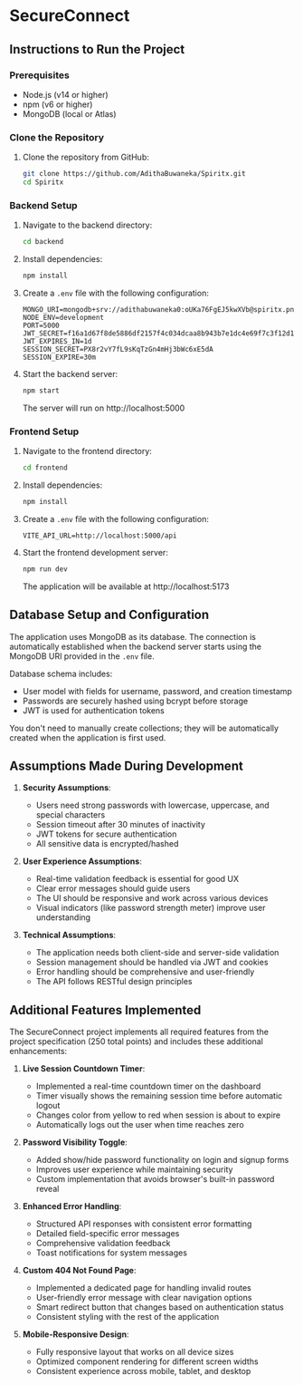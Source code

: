 # SecureConnect

## Instructions to Run the Project

### Prerequisites
- Node.js (v14 or higher)
- npm (v6 or higher)
- MongoDB (local or Atlas)

### Clone the Repository
1. Clone the repository from GitHub:
   ```bash
   git clone https://github.com/AdithaBuwaneka/Spiritx.git
   cd Spiritx
   ```

### Backend Setup
1. Navigate to the backend directory:
   ```bash
   cd backend
   ```

2. Install dependencies:
   ```bash
   npm install
   ```

3. Create a `.env` file with the following configuration:
   ```
   MONGO_URI=mongodb+srv://adithabuwaneka0:oUKa76FgEJ5kwXVb@spiritx.pnu1d.mongodb.net/SecureConnect_DB
   NODE_ENV=development
   PORT=5000
   JWT_SECRET=f16a1d67f8de5886df2157f4c034dcaa8b943b7e1dc4e69f7c3f12d12a25f698
   JWT_EXPIRES_IN=1d
   SESSION_SECRET=PX8r2vY7fL9sKqTzGn4mHj3bWc6xE5dA
   SESSION_EXPIRE=30m
   ```

4. Start the backend server:
   ```bash
   npm start
   ```
   The server will run on http://localhost:5000

### Frontend Setup
1. Navigate to the frontend directory:
   ```bash
   cd frontend
   ```

2. Install dependencies:
   ```bash
   npm install
   ```

3. Create a `.env` file with the following configuration:
   ```
   VITE_API_URL=http://localhost:5000/api
   ```

4. Start the frontend development server:
   ```bash
   npm run dev
   ```
   The application will be available at http://localhost:5173

## Database Setup and Configuration

The application uses MongoDB as its database. The connection is automatically established when the backend server starts using the MongoDB URI provided in the `.env` file.

Database schema includes:
- User model with fields for username, password, and creation timestamp
- Passwords are securely hashed using bcrypt before storage
- JWT is used for authentication tokens

You don't need to manually create collections; they will be automatically created when the application is first used.

## Assumptions Made During Development

1. **Security Assumptions**:
   - Users need strong passwords with lowercase, uppercase, and special characters
   - Session timeout after 30 minutes of inactivity
   - JWT tokens for secure authentication
   - All sensitive data is encrypted/hashed

2. **User Experience Assumptions**:
   - Real-time validation feedback is essential for good UX
   - Clear error messages should guide users
   - The UI should be responsive and work across various devices
   - Visual indicators (like password strength meter) improve user understanding

3. **Technical Assumptions**:
   - The application needs both client-side and server-side validation
   - Session management should be handled via JWT and cookies
   - Error handling should be comprehensive and user-friendly
   - The API follows RESTful design principles

## Additional Features Implemented

The SecureConnect project implements all required features from the project specification (250 total points) and includes these additional enhancements:

1. **Live Session Countdown Timer**:
   - Implemented a real-time countdown timer on the dashboard
   - Timer visually shows the remaining session time before automatic logout
   - Changes color from yellow to red when session is about to expire
   - Automatically logs out the user when time reaches zero

2. **Password Visibility Toggle**:
   - Added show/hide password functionality on login and signup forms
   - Improves user experience while maintaining security
   - Custom implementation that avoids browser's built-in password reveal

3. **Enhanced Error Handling**:
   - Structured API responses with consistent error formatting
   - Detailed field-specific error messages
   - Comprehensive validation feedback
   - Toast notifications for system messages

4. **Custom 404 Not Found Page**:
   - Implemented a dedicated page for handling invalid routes
   - User-friendly error message with clear navigation options
   - Smart redirect button that changes based on authentication status
   - Consistent styling with the rest of the application

5. **Mobile-Responsive Design**:
   - Fully responsive layout that works on all device sizes
   - Optimized component rendering for different screen widths
   - Consistent experience across mobile, tablet, and desktop
